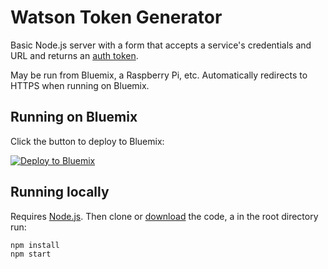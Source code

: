 # Watson Token Generator

Basic Node.js server with a form that accepts a service's credentials and URL and returns an [auth token](http://www.ibm.com/watson/developercloud/doc/getting_started/gs-tokens.shtml).

May be run from Bluemix, a Raspberry Pi, etc. Automatically redirects to HTTPS when running on Bluemix.


## Running on Bluemix

Click the button to deploy to Bluemix:

[![Deploy to Bluemix](https://bluemix.net/deploy/button.png)](https://bluemix.net/deploy?repository=https://github.com/watson-developer-cloud/token-generator)


## Running locally

Requires [Node.js](https://nodejs.org/en/).
Then clone or [download](https://github.com/watson-developer-cloud/token-generator/archive/master.zip) the code, a in the root directory run:

```sh
npm install
npm start
```
